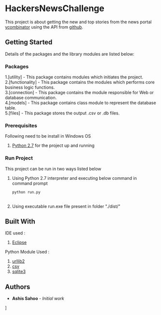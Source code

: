 # HackersNewsChallenge

This project is about getting the new and top stories from the news portal [ycombinator](http://news.ycombinator.com)
using the API from [github](https://github.com/HackerNews/API). 

## Getting Started

Details of the packages and the library modules are listed below:

### Packages

1.[utility] - This package contains modules which initiates the project. </br>
2.[functionality] - This package contains the modules which performs core business logic functions.</br>
3.[connection] - This package contains the module responsible for Web or database communication.</br>
4.[models] - This package contains class module to represent the database table.</br>
5.[files] - This package stores the output .csv or .db files. </br>


### Prerequisites

Following need to be install in Windows OS
1. [Python 2.7](https://www.python.org/downloads/release/python-2716/)
for the project up and running

### Run Project

This project can be run in two ways listed below
1. Using Python 2.7 interpreter and executing below command in command prompt </br>
	```
	python run.py
	``` 
	</br>
2. Using executable run.exe file present in folder "./dist/"






## Built With

IDE used :
1. [Eclipse](https://www.eclipse.org/downloads/packages/release/neon/2/eclipse-ide-java-developers)

Python Module Used :
1. [urllib2](https://docs.python.org/2/library/urllib2.html)
2. [csv](https://docs.python.org/2/library/csv.html)
3. [sqlite3](https://docs.python.org/2/library/sqlite3.html)

 

## Authors

* **Ashis Sahoo** - *Initial work* 



]